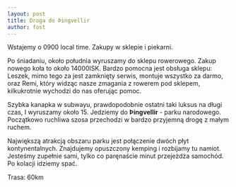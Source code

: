 ```yaml
---
layout: post
title: Droga do Þingvellir
author: fost
---
```

Wstajemy o 0900 local time. Zakupy w sklepie i piekarni.

Po śniadaniu, około południa wyruszamy do sklepu rowerowego. Zakup nowego koła
to około 14000ISK. Bardzo pomocna jest obsługa sklepu: Leszek, mimo tego za jest
zamknięty serwis, montuje wszystko za darmo, oraz Remi, który widząc nasze
zmagania z rowerem pod sklepem, kilkukrotnie wychodzi do nas oferując pomoc.

Szybka kanapka w subwayu, prawdopodobnie ostatni taki luksus na długi czas, I
wyruszamy około 15. Jedziemy do  **Þingvellir** - parku narodowego. Początkowo
ruchliwa szosa przechodzi w bardzo przyjemną drogę z małym ruchem.

Największą atrakcją obszaru parku jest połączenie dwóch płyt kontynentalnych.
Znajdujemy opuszczony kemping i rozbijamy tu namiot. Jesteśmy zupełnie sami,
tylko co paręnaście minut przejeżdża samochód. Po kolacji idziemy
spać.

Trasa: 60km
